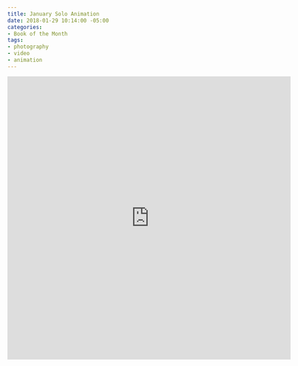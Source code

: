 ```yaml
---
title: January Solo Animation
date: 2018-01-29 10:14:00 -05:00
categories:
- Book of the Month
tags:
- photography
- video
- animation
---
```


<div class="video-square">
	<iframe src="https://player.vimeo.com/video/253260530?&loop=1" width="640" height="640" frameborder="0" webkitallowfullscreen mozallowfullscreen allowfullscreen></iframe>
</div>